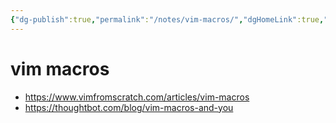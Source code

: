 ```yaml
---
{"dg-publish":true,"permalink":"/notes/vim-macros/","dgHomeLink":true,"dgPassFrontmatter":false,"dgShowBacklinks":true,"dgShowLocalGraph":false}
---
```


# vim macros

- <https://www.vimfromscratch.com/articles/vim-macros>
- <https://thoughtbot.com/blog/vim-macros-and-you>

